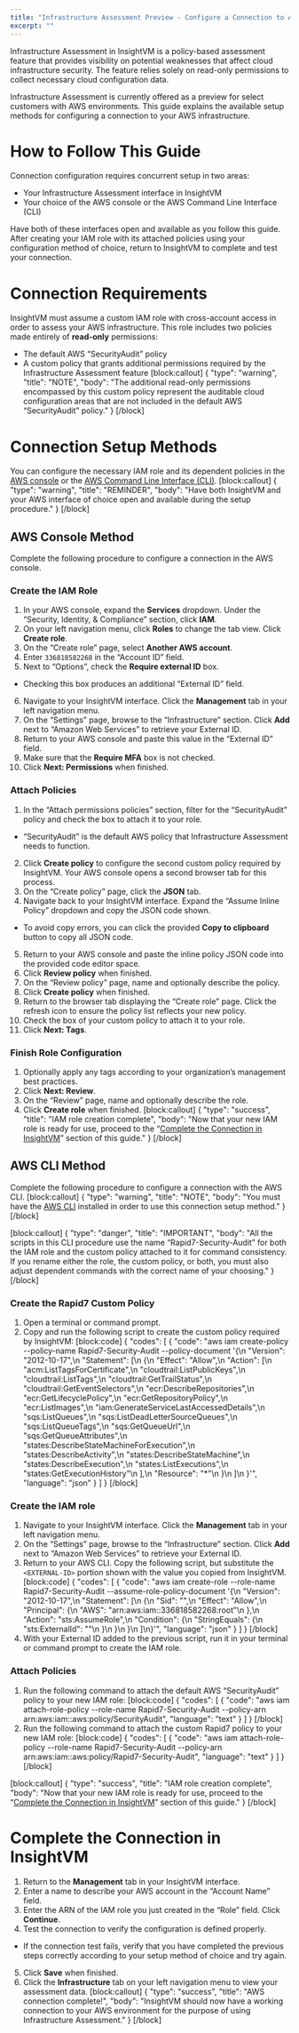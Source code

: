 ```yaml
---
title: "Infrastructure Assessment Preview - Configure a Connection to AWS"
excerpt: ""
---
```

Infrastructure Assessment in InsightVM is a policy-based assessment feature that provides visibility on potential weaknesses that affect cloud infrastructure security.  The feature relies solely on read-only permissions to collect necessary cloud configuration data.

Infrastructure Assessment is currently offered as a preview for select customers with AWS environments.  This guide explains the available setup methods for configuring a connection to your AWS infrastructure.

# How to Follow This Guide

Connection configuration requires concurrent setup in two areas:

* Your Infrastructure Assessment interface in InsightVM
* Your choice of the AWS console or the AWS Command Line Interface (CLI)

Have both of these interfaces open and available as you follow this guide.  After creating your IAM role with its attached policies using your configuration method of choice, return to InsightVM to complete and test your connection.

# Connection Requirements

InsightVM must assume a custom IAM role with cross-account access in order to assess your AWS infrastructure.  This role includes two policies made entirely of **read-only** permissions:

* The default AWS “SecurityAudit” policy
* A custom policy that grants additional permissions required by the Infrastructure Assessment feature
[block:callout]
{
  "type": "warning",
  "title": "NOTE",
  "body": "The additional read-only permissions encompassed by this custom policy represent the auditable cloud configuration areas that are not included in the default AWS “SecurityAudit” policy."
}
[/block]
# Connection Setup Methods

You can configure the necessary IAM role and its dependent policies in the [AWS console](doc:infrastructure-assessment#section-aws-console-method) or the [AWS Command Line Interface (CLI)](doc:infrastructure-assessment#section-aws-cli-method).
[block:callout]
{
  "type": "warning",
  "title": "REMINDER",
  "body": "Have both InsightVM and your AWS interface of choice open and available during the setup procedure."
}
[/block]
## AWS Console Method

Complete the following procedure to configure a connection in the AWS console.

### Create the IAM Role

1. In your AWS console, expand the **Services** dropdown.  Under the “Security, Identity, & Compliance” section, click **IAM**.
2. On your left navigation menu, click **Roles** to change the tab view.  Click **Create role**.
3. On the “Create role” page, select **Another AWS account**.
4. Enter `336818582268` in the “Account ID” field.
5. Next to “Options”, check the **Require external ID** box.
 * Checking this box produces an additional “External ID” field.
6. Navigate to your InsightVM interface.  Click the **Management** tab in your left navigation menu.
7. On the “Settings” page, browse to the “Infrastructure” section.  Click **Add** next to “Amazon Web Services” to retrieve your External ID.
8. Return to your AWS console and paste this value in the “External ID” field.
9. Make sure that the **Require MFA** box is not checked.
10. Click **Next: Permissions** when finished.

### Attach Policies

1. In the “Attach permissions policies” section, filter for the “SecurityAudit” policy and check the box to attach it to your role.
 * “SecurityAudit” is the default AWS policy that Infrastructure Assessment needs to function.
2. Click **Create policy** to configure the second custom policy required by InsightVM.  Your AWS console opens a second browser tab for this process.
3. On the “Create policy” page, click the **JSON** tab.
4. Navigate back to your InsightVM interface.  Expand the “Assume Inline Policy” dropdown and copy the JSON code shown.
 * To avoid copy errors, you can click the provided **Copy to clipboard** button to copy all JSON code.
5. Return to your AWS console and paste the inline policy JSON code into the provided code editor space.
6. Click **Review policy** when finished.
7. On the “Review policy” page, name and optionally describe the policy.
8. Click **Create policy** when finished.
9. Return to the browser tab displaying the “Create role” page.  Click the refresh icon to ensure the policy list reflects your new policy.
10. Check the box of your custom policy to attach it to your role.
11. Click **Next: Tags**.

### Finish Role Configuration

1. Optionally apply any tags according to your organization’s management best practices.
2. Click **Next: Review**.
3. On the “Review” page, name and optionally describe the role.
4. Click **Create role** when finished.
[block:callout]
{
  "type": "success",
  "title": "IAM role creation complete",
  "body": "Now that your new IAM role is ready for use, proceed to the “[Complete the Connection in InsightVM](doc:infrastructure-assessment#section-complete-the-connection-in-insightvm)” section of this guide."
}
[/block]
## AWS CLI Method

Complete the following procedure to configure a connection with the AWS CLI.
[block:callout]
{
  "type": "warning",
  "title": "NOTE",
  "body": "You must have the [AWS CLI](https://aws.amazon.com/cli/) installed in order to use this connection setup method."
}
[/block]

[block:callout]
{
  "type": "danger",
  "title": "IMPORTANT",
  "body": "All the scripts in this CLI procedure use the name “Rapid7-Security-Audit” for both the IAM role and the custom policy attached to it for command consistency.  If you rename either the role, the custom policy, or both, you must also adjust dependent commands with the correct name of your choosing."
}
[/block]
### Create the Rapid7 Custom Policy

1. Open a terminal or command prompt.
2. Copy and run the following script to create the custom policy required by InsightVM:
[block:code]
{
  "codes": [
    {
      "code": "aws iam create-policy --policy-name Rapid7-Security-Audit --policy-document '{\n    \"Version\": \"2012-10-17\",\n    \"Statement\": [\n        {\n            \"Effect\": \"Allow\",\n            \"Action\": [\n                \"acm:ListTagsForCertificate\",\n                \"cloudtrail:ListPublicKeys\",\n                \"cloudtrail:ListTags\",\n                \"cloudtrail:GetTrailStatus\",\n                \"cloudtrail:GetEventSelectors\",\n                \"ecr:DescribeRepositories\",\n                \"ecr:GetLifecyclePolicy\",\n                \"ecr:GetRepositoryPolicy\",\n                \"ecr:ListImages\",\n                \"iam:GenerateServiceLastAccessedDetails\",\n                \"sqs:ListQueues\",\n                \"sqs:ListDeadLetterSourceQueues\",\n                \"sqs:ListQueueTags\",\n                \"sqs:GetQueueUrl\",\n                \"sqs:GetQueueAttributes\",\n                \"states:DescribeStateMachineForExecution\",\n                \"states:DescribeActivity\",\n                \"states:DescribeStateMachine\",\n                \"states:DescribeExecution\",\n                \"states:ListExecutions\",\n                \"states:GetExecutionHistory\"\n            ],\n            \"Resource\": \"*\"\n        }\n    ]\n  }'",
      "language": "json"
    }
  ]
}
[/block]
### Create the IAM role

1. Navigate to your InsightVM interface.  Click the **Management** tab in your left navigation menu.
2. On the “Settings” page, browse to the “Infrastructure” section.  Click **Add** next to “Amazon Web Services” to retrieve your External ID.
3. Return to your AWS CLI.  Copy the following script, but substitute the `<EXTERNAL-ID>` portion shown with the value you copied from InsightVM.
[block:code]
{
  "codes": [
    {
      "code": "aws iam create-role --role-name Rapid7-Security-Audit --assume-role-policy-document '{\n  \"Version\": \"2012-10-17\",\n  \"Statement\": [\n    {\n      \"Sid\": \"\",\n      \"Effect\": \"Allow\",\n      \"Principal\": {\n        \"AWS\": \"arn:aws:iam::336818582268:root\"\n      },\n      \"Action\": \"sts:AssumeRole\",\n      \"Condition\": {\n        \"StringEquals\": {\n          \"sts:ExternalId\": \"<EXTERNAL-ID>\"\n        }\n      }\n    }\n  ]\n}'",
      "language": "json"
    }
  ]
}
[/block]
4. With your External ID added to the previous script, run it in your terminal or command prompt to create the IAM role.

### Attach Policies

1. Run the following command to attach the default AWS “SecurityAudit” policy to your new IAM role:
[block:code]
{
  "codes": [
    {
      "code": "aws iam attach-role-policy --role-name Rapid7-Security-Audit --policy-arn arn:aws:iam::aws:policy/SecurityAudit",
      "language": "text"
    }
  ]
}
[/block]
2. Run the following command to attach the custom Rapid7 policy to your new IAM role:
[block:code]
{
  "codes": [
    {
      "code": "aws iam attach-role-policy --role-name Rapid7-Security-Audit --policy-arn arn:aws:iam::aws:policy/Rapid7-Security-Audit",
      "language": "text"
    }
  ]
}
[/block]

[block:callout]
{
  "type": "success",
  "title": "IAM role creation complete",
  "body": "Now that your new IAM role is ready for use, proceed to the “[Complete the Connection in InsightVM](doc:infrastructure-assessment#section-complete-the-connection-in-insightvm)” section of this guide."
}
[/block]
# Complete the Connection in InsightVM

1. Return to the **Management** tab in your InsightVM interface.
2. Enter a name to describe your AWS account in the “Account Name” field.
3. Enter the ARN of the IAM role you just created in the “Role” field.  Click **Continue**.
4. Test the connection to verify the configuration is defined properly.
 * If the connection test fails, verify that you have completed the previous steps correctly according to your setup method of choice and try again.
5. Click **Save** when finished.
6. Click the **Infrastructure** tab on your left navigation menu to view your assessment data.
[block:callout]
{
  "type": "success",
  "title": "AWS connection complete!",
  "body": "InsightVM should now have a working connection to your AWS environment for the purpose of using Infrastructure Assessment."
}
[/block]